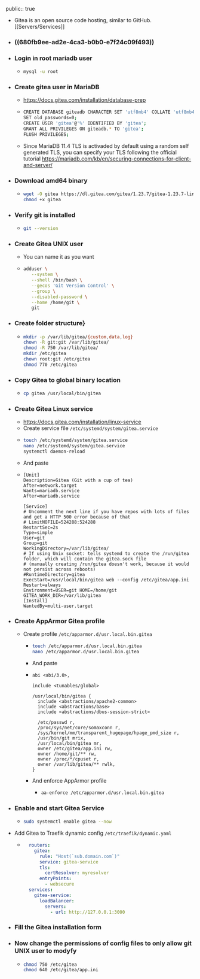public:: true

- Gitea is an open source code hosting, similar to GitHub. [[Servers/Services]]
- ### ((680fb9ee-ad2e-4ca3-b0b0-e7f24c09f493))
- ### Login in root mariadb user
	- ```sh
	  mysql -u root
	  ```
- ### Create gitea user in MariaDB
	- https://docs.gitea.com/installation/database-prep
	- ```sh
	  CREATE DATABASE giteadb CHARACTER SET 'utf8mb4' COLLATE 'utf8mb4_bin';
	  SET old_passwords=0;
	  CREATE USER 'gitea'@'%' IDENTIFIED BY 'gitea';
	  GRANT ALL PRIVILEGES ON giteadb.* TO 'gitea';
	  FLUSH PRIVILEGES;
	  ```
	- Since MariaDB 11.4 TLS is activaded by default using a random self generated TLS, you can specify your TLS following the official tutorial https://mariadb.com/kb/en/securing-connections-for-client-and-server/
- ### Download amd64 binary
	- ```sh
	  wget -O gitea https://dl.gitea.com/gitea/1.23.7/gitea-1.23.7-linux-amd64
	  chmod +x gitea
	  ```
- ### Verify git is installed
	- ```sh
	  git --version
	  ```
- ### Create Gitea UNIX user
	- You can name it as you want
	- ```sh
	  adduser \
	     --system \
	     --shell /bin/bash \
	     --gecos 'Git Version Control' \
	     --group \
	     --disabled-password \
	     --home /home/git \
	     git
	  ```
- ### Create folder structure}
	- ```sh
	  mkdir -p /var/lib/gitea/{custom,data,log}
	  chown -R git:git /var/lib/gitea/
	  chmod -R 750 /var/lib/gitea/
	  mkdir /etc/gitea
	  chown root:git /etc/gitea
	  chmod 770 /etc/gitea
	  ```
- ### Copy Gitea to global binary location
	- ```sh
	  cp gitea /usr/local/bin/gitea
	  ```
- ### Create Gitea Linux service
	- https://docs.gitea.com/installation/linux-service
	- Create service file `/etc/systemd/system/gitea.service`
	- ```sh
	  touch /etc/systemd/system/gitea.service
	  nano /etc/systemd/system/gitea.service
	  systemctl daemon-reload
	  ```
	- And paste
	- ```
	  [Unit]
	  Description=Gitea (Git with a cup of tea)
	  After=network.target
	  Wants=mariadb.service
	  After=mariadb.service
	  
	  [Service]
	  # Uncomment the next line if you have repos with lots of files and get a HTTP 500 error because of that
	  # LimitNOFILE=524288:524288
	  RestartSec=2s
	  Type=simple
	  User=git
	  Group=git
	  WorkingDirectory=/var/lib/gitea/
	  # If using Unix socket: tells systemd to create the /run/gitea folder, which will contain the gitea.sock file
	  # (manually creating /run/gitea doesn't work, because it would not persist across reboots)
	  #RuntimeDirectory=gitea
	  ExecStart=/usr/local/bin/gitea web --config /etc/gitea/app.ini
	  Restart=always
	  Environment=USER=git HOME=/home/git GITEA_WORK_DIR=/var/lib/gitea
	  [Install]
	  WantedBy=multi-user.target
	  ```
- ### Create AppArmor Gitea profile
	- Create profile `/etc/apparmor.d/usr.local.bin.gitea`
		- ```sh
		  touch /etc/apparmor.d/usr.local.bin.gitea
		  nano /etc/apparmor.d/usr.local.bin.gitea
		  ```
		- And paste
		- ```apparmor
		  abi <abi/3.0>,
		  
		  include <tunables/global>
		  
		  /usr/local/bin/gitea {
		    include <abstractions/apache2-common>
		    include <abstractions/base>
		    include <abstractions/dbus-session-strict>
		  
		    /etc/passwd r,
		    /proc/sys/net/core/somaxconn r,
		    /sys/kernel/mm/transparent_hugepage/hpage_pmd_size r,
		    /usr/bin/git mrix,
		    /usr/local/bin/gitea mr,
		    owner /etc/gitea/app.ini rw,
		    owner /home/git/** rw,
		    owner /proc/*/cpuset r,
		    owner /var/lib/gitea/** rwlk,
		  }
		  ```
		- And enforce AppArmor profile
			- ```sh
			  aa-enforce /etc/apparmor.d/usr.local.bin.gitea
			  ```
- ### Enable and start Gitea Service
	- ```sh
	  sudo systemctl enable gitea --now
	  ```
- Add Gitea to Traefik dynamic config `/etc/traefik/dynamic.yaml`
	- ```yaml
	    routers:
	      gitea:
	        rule: "Host(`sub.domain.com`)"
	        service: gitea-service
	        tls:
	          certResolver: myresolver
	        entryPoints:
	          - websecure
	    services:
	      gitea-service:
	        loadBalancer:
	          servers:
	            - url: http://127.0.0.1:3000
	  ```
- ### Fill the Gitea installation form
- ### Now change the permissions of config files to only allow git UNIX user to modyfy
	- ```sh
	  chmod 750 /etc/gitea
	  chmod 640 /etc/gitea/app.ini
	  ```